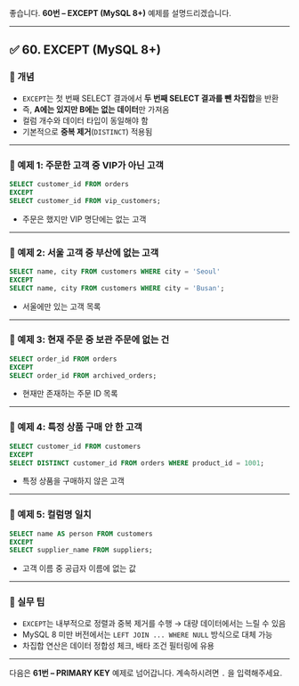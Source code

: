 좋습니다.
**60번 – EXCEPT (MySQL 8+)** 예제를 설명드리겠습니다.

---

## ✅ 60. EXCEPT (MySQL 8+)

### 📌 개념

* `EXCEPT`는 첫 번째 SELECT 결과에서 **두 번째 SELECT 결과를 뺀 차집합**을 반환
* 즉, **A에는 있지만 B에는 없는 데이터**만 가져옴
* 컬럼 개수와 데이터 타입이 동일해야 함
* 기본적으로 **중복 제거**(`DISTINCT`) 적용됨

---

### 📄 예제 1: 주문한 고객 중 VIP가 아닌 고객

```sql
SELECT customer_id FROM orders
EXCEPT
SELECT customer_id FROM vip_customers;
```

* 주문은 했지만 VIP 명단에는 없는 고객

---

### 📄 예제 2: 서울 고객 중 부산에 없는 고객

```sql
SELECT name, city FROM customers WHERE city = 'Seoul'
EXCEPT
SELECT name, city FROM customers WHERE city = 'Busan';
```

* 서울에만 있는 고객 목록

---

### 📄 예제 3: 현재 주문 중 보관 주문에 없는 건

```sql
SELECT order_id FROM orders
EXCEPT
SELECT order_id FROM archived_orders;
```

* 현재만 존재하는 주문 ID 목록

---

### 📄 예제 4: 특정 상품 구매 안 한 고객

```sql
SELECT customer_id FROM customers
EXCEPT
SELECT DISTINCT customer_id FROM orders WHERE product_id = 1001;
```

* 특정 상품을 구매하지 않은 고객

---

### 📄 예제 5: 컬럼명 일치

```sql
SELECT name AS person FROM customers
EXCEPT
SELECT supplier_name FROM suppliers;
```

* 고객 이름 중 공급자 이름에 없는 값

---

### 🧠 실무 팁

* `EXCEPT`는 내부적으로 정렬과 중복 제거를 수행 → 대량 데이터에서는 느릴 수 있음
* MySQL 8 미만 버전에서는 `LEFT JOIN ... WHERE NULL` 방식으로 대체 가능
* 차집합 연산은 데이터 정합성 체크, 배타 조건 필터링에 유용

---

다음은 **61번 – PRIMARY KEY** 예제로 넘어갑니다.
계속하시려면 `.` 을 입력해주세요.
